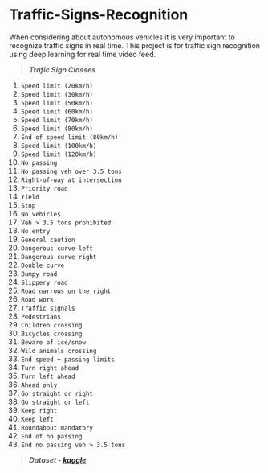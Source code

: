 # Traffic-Signs-Recognition
When considering about autonomous vehicles it is very important to recognize traffic signs in real time. This project is for traffic sign recognition using deep learning for real time video feed.


> ***Trafic Sign Classes***

1. `Speed limit (20km/h)`
2. `Speed limit (30km/h)`
3. `Speed limit (50km/h)`
4. `Speed limit (60km/h)`
5. `Speed limit (70km/h)`
6. `Speed limit (80km/h)`
7. `End of speed limit (80km/h)`
8. `Speed limit (100km/h)`
9. `Speed limit (120km/h)`
10. `No passing`
11. `No passing veh over 3.5 tons`
12. `Right-of-way at intersection`
13. `Priority road`
14. `Yield`
15. `Stop`
16. `No vehicles`
17. `Veh > 3.5 tons prohibited`
18. `No entry`
19. `General caution`
20. `Dangerous curve left`
21. `Dangerous curve right`
22. `Double curve`
23. `Bumpy road`
24. `Slippery road`
25. `Road narrows on the right`
26. `Road work`
27. `Traffic signals`
28. `Pedestrians`
29. `Children crossing`
30. `Bicycles crossing`
31. `Beware of ice/snow`
32. `Wild animals crossing`
33. `End speed + passing limits`
34. `Turn right ahead`
35. `Turn left ahead`
36. `Ahead only`
37. `Go straight or right`
38. `Go straight or left`
39. `Keep right`
40. `Keep left`
41. `Roundabout mandatory`
42. `End of no passing`
43. `End no passing veh > 3.5 tons`


> ***Dataset - [kaggle](https://www.kaggle.com/meowmeowmeowmeowmeow/gtsrb-german-traffic-sign)***
